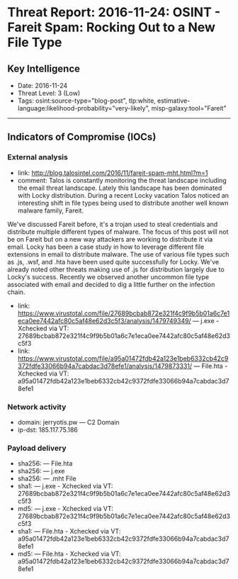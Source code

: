 # Threat Report: 2016-11-24: OSINT -  Fareit Spam: Rocking Out to a New File Type


## Key Intelligence
* Date: 2016-11-24
* Threat Level: 3 (Low)
* Tags: osint:source-type="blog-post", tlp:white, estimative-language:likelihood-probability="very-likely", misp-galaxy:tool="Fareit"

---

## Indicators of Compromise (IOCs)
### External analysis
* link: http://blog.talosintel.com/2016/11/fareit-spam-mht.html?m=1
* comment: Talos is constantly monitoring the threat landscape including the email threat landscape. Lately this landscape has been dominated with Locky distribution. During a recent Locky vacation Talos noticed an interesting shift in file types being used to distribute another well known malware family, Fareit.

We've discussed Fareit before, it's a trojan used to steal credentials and distribute multiple different types of malware. The focus of this post will not be on Fareit but on a new way attackers are working to distribute it via email. Locky has been a case study in how to leverage different file extensions in email to distribute malware. The use of various file types such as .js, .wsf, and .hta have been used quite successfully for Locky. We've already noted other threats making use of .js for distribution largely due to Locky's success. Recently we observed another uncommon file type associated with email and decided to dig a little further on the infection chain.
* link: https://www.virustotal.com/file/27689bcbab872e321f4c9f9b5b01a6c7e1eca0ee7442afc80c5af48e62d3c5f3/analysis/1479749349/ — j.exe - Xchecked via VT: 27689bcbab872e321f4c9f9b5b01a6c7e1eca0ee7442afc80c5af48e62d3c5f3
* link: https://www.virustotal.com/file/a95a01472fdb42a123e1beb6332cb42c9372fdfe33066b94a7cabdac3d78efe1/analysis/1479873331/ — File.hta - Xchecked via VT: a95a01472fdb42a123e1beb6332cb42c9372fdfe33066b94a7cabdac3d78efe1

### Network activity
* domain: jerryotis.pw — C2 Domain
* ip-dst: 185.117.75.186

### Payload delivery
* sha256: <sha256> — File.hta
* sha256: <sha256> — j.exe
* sha256: <sha256> — .mht File
* sha1: <sha1> — j.exe - Xchecked via VT: 27689bcbab872e321f4c9f9b5b01a6c7e1eca0ee7442afc80c5af48e62d3c5f3
* md5: <md5> — j.exe - Xchecked via VT: 27689bcbab872e321f4c9f9b5b01a6c7e1eca0ee7442afc80c5af48e62d3c5f3
* sha1: <sha1> — File.hta - Xchecked via VT: a95a01472fdb42a123e1beb6332cb42c9372fdfe33066b94a7cabdac3d78efe1
* md5: <md5> — File.hta - Xchecked via VT: a95a01472fdb42a123e1beb6332cb42c9372fdfe33066b94a7cabdac3d78efe1
